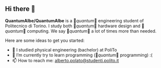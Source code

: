 ## Hi there 👋
**QuantumAlbe/QuantumAlbe** is a 👾*quantum*👾 engineering student of Politecnico di Torino. I study both 👾*quantum*👾 hardware design and 👾*quantum*👾 computing. We say 👾*quantum*👾 a lot of times more than needed.

Here are some ideas to get you started:

- 👾 I studied physical engineering (bachelor) at PoliTo 
- 🌱 I’m currently try to learn programming (👾*quantum*👾 programming)  :( 
- 📫 How to reach me: alberto.polato@studenti.polito.it
